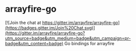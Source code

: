 # arrayfire-go

[![Join the chat at https://gitter.im/arrayfire/arrayfire-go](https://badges.gitter.im/Join%20Chat.svg)](https://gitter.im/arrayfire/arrayfire-go?utm_source=badge&utm_medium=badge&utm_campaign=pr-badge&utm_content=badge)
Go bindings for arrayfire
